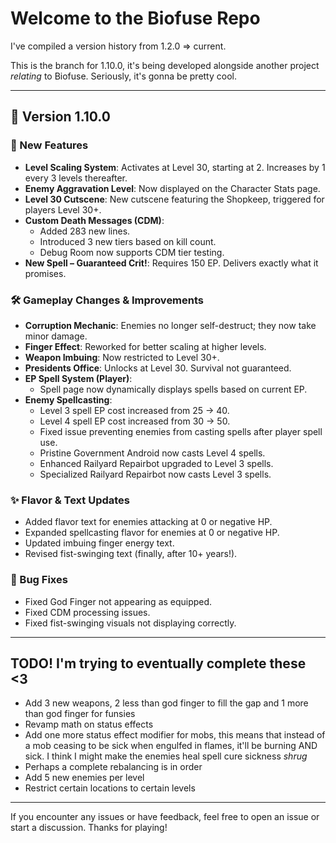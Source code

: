 # Welcome to the Biofuse Repo

I've compiled a version history from 1.2.0 => current.

This is the branch for 1.10.0, it's being developed alongside another project *relating* to Biofuse.
Seriously, it's gonna be pretty cool.

******

## 🧠 Version 1.10.0

### 🚀 New Features
- **Level Scaling System**: Activates at Level 30, starting at 2. Increases by 1 every 3 levels thereafter.
- **Enemy Aggravation Level**: Now displayed on the Character Stats page.
- **Level 30 Cutscene**: New cutscene featuring the Shopkeep, triggered for players Level 30+.
- **Custom Death Messages (CDM)**:
  - Added 283 new lines.
  - Introduced 3 new tiers based on kill count.
  - Debug Room now supports CDM tier testing.
- **New Spell – Guaranteed Crit!**: Requires 150 EP. Delivers exactly what it promises.

### 🛠 Gameplay Changes & Improvements
- **Corruption Mechanic**: Enemies no longer self-destruct; they now take minor damage.
- **Finger Effect**: Reworked for better scaling at higher levels.
- **Weapon Imbuing**: Now restricted to Level 30+.
- **Presidents Office**: Unlocks at Level 30. Survival not guaranteed.
- **EP Spell System (Player)**:
  - Spell page now dynamically displays spells based on current EP.
- **Enemy Spellcasting**:
  - Level 3 spell EP cost increased from 25 → 40.
  - Level 4 spell EP cost increased from 30 → 50.
  - Fixed issue preventing enemies from casting spells after player spell use.
  - Pristine Government Android now casts Level 4 spells.
  - Enhanced Railyard Repairbot upgraded to Level 3 spells.
  - Specialized Railyard Repairbot now casts Level 3 spells.

### ✨ Flavor & Text Updates
- Added flavor text for enemies attacking at 0 or negative HP.
- Expanded spellcasting flavor for enemies at 0 or negative HP.
- Updated imbuing finger energy text.
- Revised fist-swinging text (finally, after 10+ years!).

### 🐛 Bug Fixes
- Fixed God Finger not appearing as equipped.
- Fixed CDM processing issues.
- Fixed fist-swinging visuals not displaying correctly.

---

## TODO! I'm trying to eventually complete these <3
- Add 3 new weapons, 2 less than god finger to fill the gap and 1 more than god finger for funsies
- Revamp math on status effects
- Add one more status effect modifier for mobs, this means that instead of a mob ceasing to be sick when 
engulfed in flames, it'll be burning AND sick. I think I might make the enemies heal spell cure sickness *shrug*
- Perhaps a complete rebalancing is in order
- Add 5 new enemies per level 
- Restrict certain locations to certain levels
---
If you encounter any issues or have feedback, feel free to open an issue or start a discussion. Thanks for playing!
